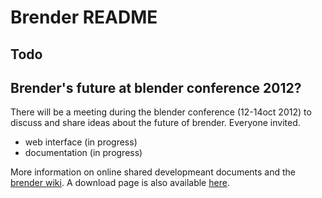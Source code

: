 Brender README
==============

Todo
----

Brender's future at blender conference 2012? 
----
There will be a meeting during the blender conference (12-14oct 2012) to discuss and share ideas about the future of brender. Everyone invited.

* web interface (in progress)
* documentation (in progress)

More information on online shared developmeant documents and the [brender wiki](https://github.com/oenvoyage/brender/wiki). A download page is also available [here](http://oenvoyage.github.com/brender/).
